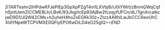 $START$eshn2IHPdwKFJePlEp3GpXpPZgT4m1LXVbj6/iJ0iYWrt/z8nmQWqCqfhSjntUemZICCME8Lh/LBvK/93Jhg/tcEp93Aj8w2fczqyfUFCn/dL/7gnXrcaIkcjwD9D1/JQW42CMs+h2uheH4hoZxEGKk30z+Ztzz4A8hlLwJbCCC6eoUhCXldYNpeWTCPVMXE0QFlyEPO6wDiLD4eO25glQ==$END$